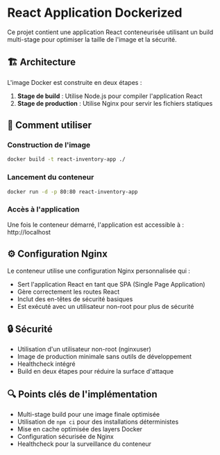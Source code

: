 # React Application Dockerized

Ce projet contient une application React conteneurisée utilisant un build multi-stage pour optimiser la taille de l'image et la sécurité.

## 🏗️ Architecture

L'image Docker est construite en deux étapes :
1. **Stage de build** : Utilise Node.js pour compiler l'application React
2. **Stage de production** : Utilise Nginx pour servir les fichiers statiques

## 🚀 Comment utiliser

### Construction de l'image

```bash
docker build -t react-inventory-app ./
```

### Lancement du conteneur

```bash
docker run -d -p 80:80 react-inventory-app
```

### Accès à l'application

Une fois le conteneur démarré, l'application est accessible à :
http://localhost

## ⚙️ Configuration Nginx

Le conteneur utilise une configuration Nginx personnalisée qui :
- Sert l'application React en tant que SPA (Single Page Application)
- Gère correctement les routes React
- Inclut des en-têtes de sécurité basiques
- Est exécuté avec un utilisateur non-root pour plus de sécurité

## 🔒 Sécurité

- Utilisation d'un utilisateur non-root (nginxuser)
- Image de production minimale sans outils de développement
- Healthcheck intégré
- Build en deux étapes pour réduire la surface d'attaque

## 🔍 Points clés de l'implémentation

- Multi-stage build pour une image finale optimisée
- Utilisation de `npm ci` pour des installations déterministes
- Mise en cache optimisée des layers Docker
- Configuration sécurisée de Nginx
- Healthcheck pour la surveillance du conteneur
